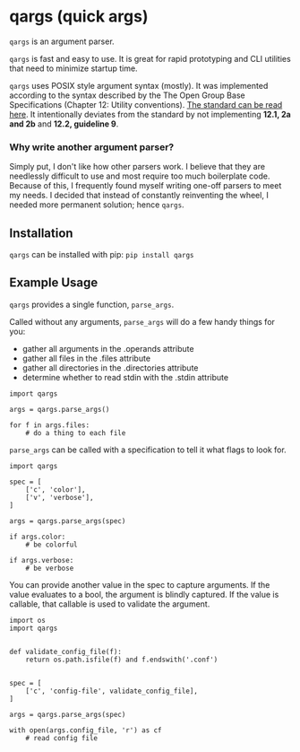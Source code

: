 # qargs (quick args)

`qargs` is an argument parser.

`qargs` is fast and easy to use. It is great for rapid prototyping and CLI
utilities that need to minimize startup time.

`qargs` uses POSIX style argument syntax (mostly). It was implemented according
to the syntax described by the The Open Group Base Specifications (Chapter 12:
Utility conventions). [The standard can be read
here](https://pubs.opengroup.org/onlinepubs/9699919799/basedefs/V1_chap12.html).
It intentionally deviates from the standard by not implementing
**12.1, 2a and 2b** and **12.2, guideline 9**.


### Why write another argument parser?

Simply put, I don't like how other parsers work. I believe that they are
needlessly difficult to use and most require too much boilerplate code.
Because of this, I frequently found myself writing one-off parsers to meet my
needs. I decided that instead of constantly reinventing the wheel, I needed
more permanent solution; hence `qargs`.


## Installation

`qargs` can be installed with pip: `pip install qargs`


## Example Usage

`qargs` provides a single function, `parse_args`.

Called without any arguments, `parse_args` will do a few handy things for you:
- gather all arguments in the .operands attribute
- gather all files in the .files attribute
- gather all directories in the .directories attribute
- determine whether to read stdin with the .stdin attribute

```
import qargs

args = qargs.parse_args()

for f in args.files:
    # do a thing to each file
```

`parse_args` can be called with a specification to tell it what flags to look for.

```
import qargs

spec = [
    ['c', 'color'],
    ['v', 'verbose'],
]

args = qargs.parse_args(spec)

if args.color:
    # be colorful

if args.verbose:
    # be verbose
```

You can provide another value in the spec to capture arguments. If the value
evaluates to a bool, the argument is blindly captured. If the value is
callable, that callable is used to validate the argument.

```
import os
import qargs


def validate_config_file(f):
    return os.path.isfile(f) and f.endswith('.conf')


spec = [
    ['c', 'config-file', validate_config_file],
]

args = qargs.parse_args(spec)

with open(args.config_file, 'r') as cf
    # read config file
```
